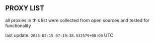 ## PROXY LIST

all proxies in this list were collected from open sources and tested for functionality

last update: `2025-02-15 07:19:38.532579+00:00` UTC